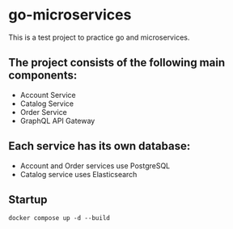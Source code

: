 # go-microservices

This is a test project to practice go and microservices.

## The project consists of the following main components:

- Account Service
- Catalog Service
- Order Service
- GraphQL API Gateway

## Each service has its own database:

- Account and Order services use PostgreSQL
- Catalog service uses Elasticsearch

## Startup

`docker compose up -d --build`
